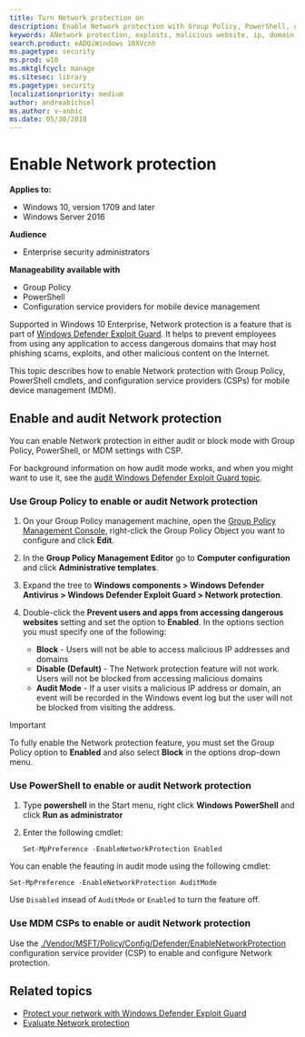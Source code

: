 ```yaml
---
title: Turn Network protection on
description: Enable Network protection with Group Policy, PowerShell, or MDM CSPs
keywords: ANetwork protection, exploits, malicious website, ip, domain, domains, enable, turn on
search.product: eADQiWindows 10XVcnh
ms.pagetype: security
ms.prod: w10
ms.mktglfcycl: manage
ms.sitesec: library
ms.pagetype: security
localizationpriority: medium
author: andreabichsel
ms.author: v-anbic
ms.date: 05/30/2018
---
```



# Enable Network protection


**Applies to:**

- Windows 10, version 1709 and later
- Windows Server 2016


**Audience**

- Enterprise security administrators


**Manageability available with**

- Group Policy
- PowerShell
- Configuration service providers for mobile device management


Supported in Windows 10 Enterprise, Network protection is a feature that is part of [Windows Defender Exploit Guard](windows-defender-exploit-guard.md). It helps to prevent employees from using any application to access dangerous domains that may host phishing scams, exploits, and other malicious content on the Internet.

This topic describes how to enable Network protection with Group Policy, PowerShell cmdlets, and configuration service providers (CSPs) for mobile device management (MDM).


## Enable and audit Network protection

You can enable Network protection in either audit or block mode with Group Policy, PowerShell, or MDM settings with CSP.

For background information on how audit mode works, and when you might want to use it, see the [audit Windows Defender Exploit Guard topic](audit-windows-defender-exploit-guard.md).


### Use Group Policy to enable or audit Network protection


1.  On your Group Policy management machine, open the [Group Policy Management Console](https://technet.microsoft.com/library/cc731212.aspx), right-click the Group Policy Object you want to configure and click **Edit**.

3.  In the **Group Policy Management Editor** go to **Computer configuration** and click **Administrative templates**.

5.  Expand the tree to **Windows components > Windows Defender Antivirus > Windows Defender Exploit Guard > Network protection**.

6. Double-click the **Prevent users and apps from accessing dangerous websites** setting and set the option to **Enabled**. In the options section you must specify one of the following:
    - **Block** - Users will not be able to access malicious IP addresses and domains
    - **Disable (Default)** - The Network protection feature will not work. Users will not be blocked from accessing malicious domains
    - **Audit Mode** - If a user visits a malicious IP address or domain, an event will be recorded in the Windows event log but the user will not be blocked from visiting the address.


>[!IMPORTANT]
>To fully enable the Network protection feature, you must set the Group Policy option to **Enabled** and also select **Block** in the options drop-down menu.


 ### Use PowerShell to enable or audit Network protection

1. Type **powershell** in the Start menu, right click **Windows PowerShell** and click **Run as administrator**
2. Enter the following cmdlet:

    ```
    Set-MpPreference -EnableNetworkProtection Enabled
    ```

You can enable the feauting in audit mode using the following cmdlet:

```
Set-MpPreference -EnableNetworkProtection AuditMode
```

Use `Disabled` insead of `AuditMode` or `Enabled` to turn the feature off.



### Use MDM CSPs to enable or audit Network protection


Use the [./Vendor/MSFT/Policy/Config/Defender/EnableNetworkProtection](https://docs.microsoft.com/en-us/windows/client-management/mdm/policy-csp-defender#defender-enablenetworkprotection) configuration service provider (CSP) to enable and configure Network protection.


## Related topics

- [Protect your network with Windows Defender Exploit Guard](network-protection-exploit-guard.md)
- [Evaluate Network protection](evaluate-network-protection.md)
